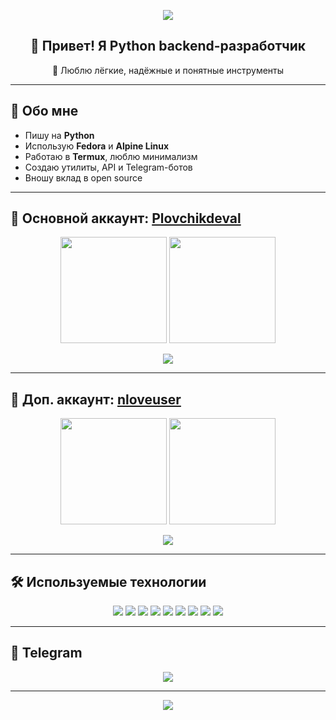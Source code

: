 <p align="center">
  <img src="https://capsule-render.vercel.app/api?type=waving&color=58a6ff&height=200&section=header&text=Plovchikdeval%20/%20nloveuser&fontSize=50&fontColor=ffffff&animation=twinkling&fontAlignY=35" />
</p>

<h2 align="center">👋 Привет! Я Python backend-разработчик</h2>
<p align="center">🐍 Люблю лёгкие, надёжные и понятные инструменты</p>

---

## 🧠 Обо мне
- Пишу на **Python**
- Использую **Fedora** и **Alpine Linux**
- Работаю в **Termux**, люблю минимализм
- Создаю утилиты, API и Telegram-ботов
- Вношу вклад в open source

---

## 🔑 Основной аккаунт: [Plovchikdeval](https://github.com/Plovchikdeval)

<p align="center">
  <img src="https://github-readme-stats.vercel.app/api?username=Plovchikdeval&show_icons=true&count_private=true&include_all_commits=true&theme=transparent&hide_border=true" height="170"/>
  <img src="https://github-readme-stats.vercel.app/api/top-langs/?username=Plovchikdeval&layout=compact&theme=transparent&hide_border=true" height="170"/>
</p>

<p align="center">
  <img src="https://github-readme-activity-graph.vercel.app/graph?username=Plovchikdeval&theme=github-compact&bg_color=00000000&hide_border=true&line=58a6ff&point=58a6ff" />
</p>

---

## 🔄 Доп. аккаунт: [nloveuser](https://github.com/nloveuser)

<p align="center">
  <img src="https://github-readme-stats.vercel.app/api?username=nloveuser&show_icons=true&count_private=true&include_all_commits=true&theme=transparent&hide_border=true" height="170"/>
  <img src="https://github-readme-stats.vercel.app/api/top-langs/?username=nloveuser&layout=compact&theme=transparent&hide_border=true" height="170"/>
</p>

<p align="center">
  <img src="https://github-readme-activity-graph.vercel.app/graph?username=nloveuser&theme=github-compact&bg_color=00000000&hide_border=true&line=58a6ff&point=58a6ff" />
</p>

---

## 🛠️ Используемые технологии

<p align="center">
  <img src="https://img.shields.io/badge/Python-333?style=for-the-badge&logo=python&logoColor=white&labelColor=00000000" />
  <img src="https://img.shields.io/badge/FastAPI-333?style=for-the-badge&logo=fastapi&logoColor=white&labelColor=00000000" />
  <img src="https://img.shields.io/badge/PostgreSQL-333?style=for-the-badge&logo=postgresql&logoColor=white&labelColor=00000000" />
  <img src="https://img.shields.io/badge/SQLite-333?style=for-the-badge&logo=sqlite&logoColor=white&labelColor=00000000" />
  <img src="https://img.shields.io/badge/Fedora-333?style=for-the-badge&logo=fedora&logoColor=white&labelColor=00000000" />
  <img src="https://img.shields.io/badge/ArchLinux-333?style=for-the-badge&logo=archlinux&logoColor=white&labelColor=00000000" />
  <img src="https://img.shields.io/badge/Ubuntu-333?style=for-the-badge&logo=ubuntu&logoColor=white&labelColor=00000000" />
  <img src="https://img.shields.io/badge/Bash-333?style=for-the-badge&logo=gnu-bash&logoColor=white&labelColor=00000000" />
  <img src="https://img.shields.io/badge/Docker-333?style=for-the-badge&logo=docker&logoColor=white&labelColor=00000000" />
</p>

---

## 📌 Telegram
<p align="center">
  <a href="https://t.me/nloveuser">
    <img src="https://img.shields.io/badge/Telegram-%40nolove__tguser-333?style=for-the-badge&logo=telegram&logoColor=white&labelColor=00000000" />
  </a>
</p>

---

<p align="center">
  <img src="https://capsule-render.vercel.app/api?type=waving&color=58a6ff&height=150&section=footer"/>
</p>
